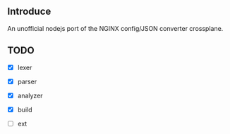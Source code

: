 ## Introduce

An unofficial nodejs port of the NGINX config/JSON converter crossplane.

## TODO

- [x] lexer
- [x] parser
- [x] analyzer
- [x] build
- [ ] ext



